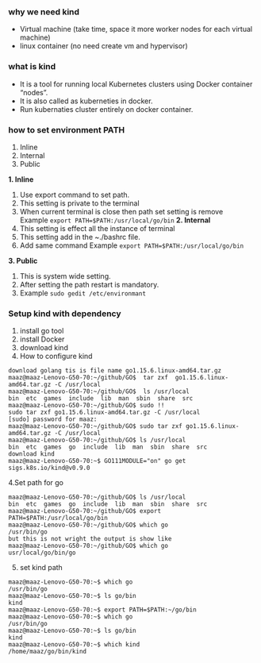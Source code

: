 ### why we need kind   
* Virtual machine (take time, space it more worker nodes for each virtual machine)
* linux container (no need create vm and hypervisor)
### what is kind   
* It is a tool for running local Kubernetes clusters using Docker container “nodes”.   
* It is also called as kuberneties in docker.   
* Run kubernaties cluster entirely on docker container.   

###  how to set environment PATH 
1. Inline   
2. Internal   
3. Public    

**1. Inline**   
1. Use export command to set path.   
2. This setting is private to the terminal   
3. When current terminal is close then path set setting is remove    
Example `export PATH=$PATH:/usr/local/go/bin` 
**2. Internal**   
1. This setting is effect all the instance of terminal  
2. This setting add in the ~./bashrc file.  
3. Add same command Example `export PATH=$PATH:/usr/local/go/bin`     

**3. Public**   
1. This is system wide setting.  
2. After setting the path restart is mandatory.   
3. Example `sudo gedit /etc/environmant` 

### Setup kind with dependency  
1. install go tool  
2. install Docker   
4. download kind     
3. How to configure kind  
```  
download golang tis is file name go1.15.6.linux-amd64.tar.gz
maaz@maaz-Lenovo-G50-70:~/github/GO$  tar zxf  go1.15.6.linux-amd64.tar.gz -C /usr/local  
maaz@maaz-Lenovo-G50-70:~/github/GO$  ls /usr/local
bin  etc  games  include  lib  man  sbin  share  src
maaz@maaz-Lenovo-G50-70:~/github/GO$ sudo !!
sudo tar zxf go1.15.6.linux-amd64.tar.gz -C /usr/local
[sudo] password for maaz: 
maaz@maaz-Lenovo-G50-70:~/github/GO$ sudo tar zxf go1.15.6.linux-amd64.tar.gz -C /usr/local  
maaz@maaz-Lenovo-G50-70:~/github/GO$ ls /usr/local
bin  etc  games  go  include  lib  man  sbin  share  src 
download kind   
maaz@maaz-Lenovo-G50-70:~$ GO111MODULE="on" go get sigs.k8s.io/kind@v0.9.0
```  
4.Set path for go  
``` 
maaz@maaz-Lenovo-G50-70:~/github/GO$ ls /usr/local
bin  etc  games  go  include  lib  man  sbin  share  src
maaz@maaz-Lenovo-G50-70:~/github/GO$ export PATH=$PATH:/usr/local/go/bin
maaz@maaz-Lenovo-G50-70:~/github/GO$ which go     
/usr/bin/go                            
but this is not wright the output is show like 
maaz@maaz-Lenovo-G50-70:~/github/GO$ which go   
usr/local/go/bin/go  
``` 
5. set kind path     
``` 
maaz@maaz-Lenovo-G50-70:~$ which go
/usr/bin/go
maaz@maaz-Lenovo-G50-70:~$ ls go/bin
kind
maaz@maaz-Lenovo-G50-70:~$ export PATH=$PATH:~/go/bin
maaz@maaz-Lenovo-G50-70:~$ which go
/usr/bin/go
maaz@maaz-Lenovo-G50-70:~$ ls go/bin
kind
maaz@maaz-Lenovo-G50-70:~$ which kind
/home/maaz/go/bin/kind
```               